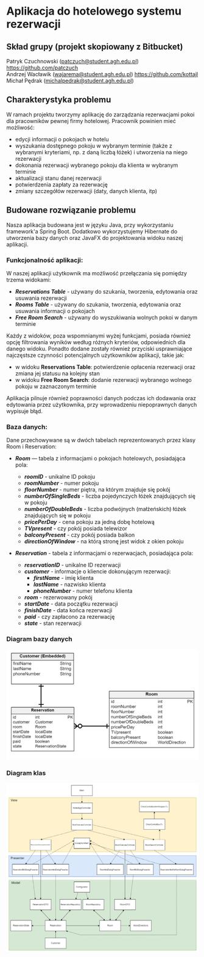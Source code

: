 <h1>Aplikacja do hotelowego systemu rezerwacji</h1>

## Skład grupy (projekt skopiowany z Bitbucket)
Patryk Czuchnowski (patczuch@student.agh.edu.pl) https://github.com/patczuch <br />
Andrzej Wacławik (wajarema@student.agh.edu.pl) https://github.com/kottajl<br />
Michał Pędrak (michalpedrak@student.agh.edu.pl) <br />

## Charakterystyka problemu
W ramach projektu tworzymy aplikację do zarządzania rezerwacjami pokoi dla pracowników pewnej firmy hotelowej.
Pracownik powinien mieć możliwość:
- edycji informacji o pokojach w hotelu
- wyszukania dostępnego pokoju w wybranym terminie (także z wybranymi kryteriami, np. z daną liczbą łóżek) i utworzenia na niego rezerwacji
- dokonania rezerwacji wybranego pokoju dla klienta w wybranym terminie
- aktualizacji stanu danej rezerwacji
- potwierdzenia zapłaty za rezerwację
- zmiany szczegółów rezerwacji (daty, danych klienta, itp)

## Budowane rozwiązanie problemu
Nasza aplikacja budowana jest w języku Java, przy wykorzystaniu framework'a Spring Boot.
Dodatkowo wykorzystujemy Hibernate do utworzenia bazy danych oraz JavaFX do projektowania widoku naszej aplikacji.

<h3>Funkcjonalność aplikacji:</h3>
W naszej aplikacji użytkownik ma możliwość przełączania się pomiędzy trzema widokami:

- _**Reservations Table**_ - używany do szukania, tworzenia, edytowania oraz usuwania rezerwacji
- _**Rooms Table**_ - używany do szukania, tworzenia, edytowania oraz usuwania informacji o pokojach
- _**Free Room Search**_ - używany do wyszukiwania wolnych pokoi w danym terminie

Każdy z widoków, poza wspomnianymi wyżej funkcjami, posiada również opcję filtrowania wyników według różnych kryteriów, odpowiednich dla danego widoku.
Ponadto dodane zostały również przyciski usprawniające najczęstsze czynności potencjalnych użytkowników aplikacji,
takie jak:
- w widoku **Reservations Table**: potwierdzenie opłacenia rezerwacji oraz zmiana jej statusu na kolejny stan
- w widoku **Free Room Search**: dodanie rezerwacji wybranego wolnego pokoju w zaznaczonym terminie

Aplikacja pilnuje również poprawności danych podczas ich dodawania oraz edytowania przez użytkownika, przy wprowadzeniu niepoprawnych danych wypisuje błąd.


<h3>Baza danych:</h3>
Dane przechowywane są w dwóch tabelach reprezentowanych przez klasy Room i Reservation:


- _**Room**_ — tabela z informacjami o pokojach hotelowych, posiadająca pola:
  - _**roomID**_ - unikalne ID pokoju
  - _**roomNumber**_ - numer pokoju
  - _**floorNumber**_ - numer piętra, na którym znajduje się pokój
  - _**numberOfSingleBeds**_ - liczba pojedynczych łóżek znajdujących się w pokoju
  - _**numberOfDoubleBeds**_ - liczba podwójnych (małżeńskich) łóżek znajdujących się w pokoju
  - _**pricePerDay**_ - cena pokoju za jedną dobę hotelową
  - _**TVpresent**_ - czy pokój posiada telewizor
  - _**balconyPresent**_ - czy pokój posiada balkon
  - _**directionOfWindow**_ - na którą stronę jest widok z okien pokoju


- _**Reservation**_ - tabela z informacjami o rezerwacjach, posiadająca pola:
  - _**reservationID**_ - unikalne ID rezerwacji
  - _**customer**_ - informacje o kliencie dokonującym rezerwacji:
    - _**firstName**_ - imię klienta
    - _**lastName**_ - nazwisko klienta
    - _**phoneNumber**_ - numer telefonu klienta
  - _**room**_ - rezerwowany pokój
  - _**startDate**_ - data początku rezerwacji
  - _**finishDate**_ - data końca rezerwacji
  - _**paid**_ - czy zapłacono za rezerwację
  - _**state**_ - stan rezerwacji

<h3>Diagram bazy danych</h3>

![Screenshot](img/db_diagram.png)

<h3>Diagram klas</h3>

![Screenshot](img/class_diagram.png)
